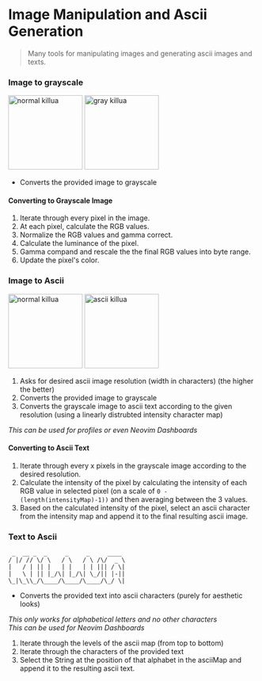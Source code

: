 # Image Manipulation and Ascii Generation
> Many tools for manipulating images and generating ascii images and texts.

### Image to grayscale
<img src="https://user-images.githubusercontent.com/47650058/181915471-ea54debd-c62b-4d53-b702-1e084674e77a.jpg" alt="normal killua" width="150"> <img src="https://user-images.githubusercontent.com/47650058/181915303-cc693e76-0f2d-4835-be0c-d9faca6de086.png" alt="gray killua" width="150">

- Converts the provided image to grayscale

#### Converting to Grayscale Image
1. Iterate through every pixel in the image.
2. At each pixel, calculate the RGB values.
3. Normalize the RGB values and gamma correct.
4. Calculate the luminance of the pixel.
5. Gamma compand and rescale the the final RGB values into byte range.
6. Update the pixel's color.

### Image to Ascii
<img src="https://user-images.githubusercontent.com/47650058/181915471-ea54debd-c62b-4d53-b702-1e084674e77a.jpg" alt="normal killua" width="150"> <img src="[https://user-images.githubusercontent.com/47650058/181918198-5c3b0ad2-d65c-4a14-b123-45199a6efeaa.png](https://user-images.githubusercontent.com/47650058/181918270-2e0b1f2a-4b27-49ac-8f44-8016cbe8241b.png" alt="ascii killua" width="150">

1. Asks for desired ascii image resolution (width in characters) (the higher the better)
2. Converts the provided image to grayscale
3. Converts the grayscale image to ascii text according to the given resolution (using a linearly distrubted intensity character map)

*This can be used for profiles or even Neovim Dashboards*

#### Converting to Ascii Text
1. Iterate through every x pixels in the grayscale image according to the desired resolution.
2. Calculate the intensity of the pixel by calculating the intensity of each RGB value in selected pixel (on a scale of `0 - (length(intensityMap)-1))` and then averaging between the 3 values.
3. Based on the calculated intensity of the pixel, select an ascii character from the intensity map and append it to the final resulting ascii image.

### Text to Ascii

```
 _  __ _  _     _     _     ____ 
/ |/ // \/ \   / \   / \ /\/  _ \
|   / | || |   | |   | | ||| / \|
|   \ | || |_/\| |_/\| \_/|| |-||
\_|\_\\_/\____/\____/\____/\_/ \|
```

- Converts the provided text into ascii characters (purely for aesthetic looks)

*This only works for alphabetical letters and no other characters* <br>
*This can be used for Neovim Dashboards*

1. Iterate through the levels of the ascii map (from top to bottom)
2. Iterate through the characters of the provided text
3. Select the String at the position of that alphabet in the asciiMap and append it to the resulting ascii text.
